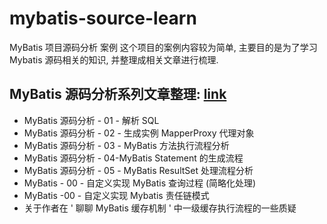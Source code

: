 # mybatis-source-learn
MyBatis 项目源码分析 案例
这个项目的案例内容较为简单, 主要目的是为了学习Mybatis 源码相关的知识, 并整理成相关文章进行梳理.

## MyBatis 源码分析系列文章整理: [link](https://www.whywhathow.fun/series/)
*  MyBatis 源码分析 - 01 - 解析 SQL
*  MyBatis 源码分析 - 02 - 生成实例 MapperProxy 代理对象
*  MyBatis 源码分析 - 03 - MyBatis 方法执行流程分析
*  MyBatis 源码分析 - 04-MyBatis Statement 的生成流程
*  MyBatis 源码分析 - 05 - MyBatis ResultSet 处理流程分析
*  MyBatis - 00 - 自定义实现 MyBatis 查询过程 (简略化处理)
*  MyBatis -00 - 自定义实现 Mybatis 责任链模式
*  关于作者在 ' 聊聊 MyBatis 缓存机制 ' 中一级缓存执行流程的一些质疑
